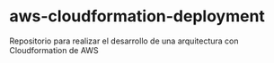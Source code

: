 # aws-cloudformation-deployment
Repositorio para realizar el desarrollo de una arquitectura con Cloudformation de AWS 
